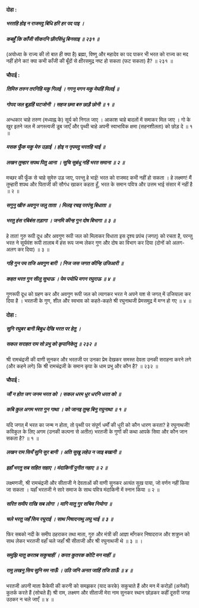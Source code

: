 #### दोहा :

##### भरतहि होइ न राजमदु बिधि हरि हर पद पाइ ।
##### कबहुँ कि काँजी सीकरनि छीरसिंधु बिनसाइ ॥ २३१ ॥

(अयोध्या के राज्य की तो बात ही क्या है) ब्रह्मा, विष्णु और महादेव का पद पाकर भी भरत को राज्य का मद नहीं होने का! क्या कभी काँजी की बूँदों से क्षीरसमुद्र नष्ट हो सकता (फट सकता) है? ॥ २३१ ॥

#### चौपाई :

##### तिमिरु तरुन तरनिहि मकु गिलई । गगनु मगन मकु मेघहिं मिलई ॥
##### गोपद जल बूड़हिं घटजोनी । सहज छमा बरु छाड़ै छोनी ॥ १ ॥

अन्धकार चाहे तरुण (मध्याह्न के) सूर्य को निगल जाए । आकाश चाहे बादलों में समाकर मिल जाए । गो के खुर इतने जल में अगस्त्यजी डूब जाएँ और पृथ्वी चाहे अपनी स्वाभाविक क्षमा (सहनशीलता) को छोड़ दे ॥ १ ॥

##### मसक फूँक मकु मेरु उड़ाई । होइ न नृपमदु भरतहि भाई ॥
##### लखन तुम्हार सपथ पितु आना । सुचि सुबंधु नहिं भरत समाना ॥ २ ॥

मच्छर की फूँक से चाहे सुमेरु उड़ जाए, परन्तु हे भाई! भरत को राजमद कभी नहीं हो सकता । हे लक्ष्मण! मैं तुम्हारी शपथ और पिताजी की सौगंध खाकर कहता हूँ, भरत के समान पवित्र और उत्तम भाई संसार में नहीं है ॥ २ ॥

##### सगुनु खीरु अवगुन जलु ताता । मिलइ रचइ परपंचु बिधाता ॥
##### भरतु हंस रबिबंस तड़ागा । जनमि कीन्ह गुन दोष बिभागा ॥ ३ ॥

हे तात! गुरु रूपी दूध और अवगुण रूपी जल को मिलाकर विधाता इस दृश्य प्रपंच (जगत्) को रचता है, परन्तु भरत ने सूर्यवंश रूपी तालाब में हंस रूप जन्म लेकर गुण और दोष का विभाग कर दिया (दोनों को अलग-अलग कर दिया) ॥ ३ ॥

##### गहि गुन पय तजि अवगुण बारी । निज जस जगत कीन्हि उजिआरी ॥
##### कहत भरत गुन सीलु सुभाऊ । पेम पयोधि मगन रघुराऊ ॥ ४ ॥

गुणरूपी दूध को ग्रहण कर और अवगुण रूपी जल को त्यागकर भरत ने अपने यश से जगत् में उजियाला कर दिया है । भरतजी के गुण, शील और स्वभाव को कहते-कहते श्री रघुनाथजी प्रेमसमुद्र में मग्न हो गए ॥ ४ ॥

#### दोहा :

##### सुनि रघुबर बानी बिबुध देखि भरत पर हेतु ।
##### सकल सराहत राम सो प्रभु को कृपानिकेतु ॥ २३२ ॥

श्री रामचंद्रजी की वाणी सुनकर और भरतजी पर उनका प्रेम देखकर समस्त देवता उनकी सराहना करने लगे (और कहने लगे) कि श्री रामचंद्रजी के समान कृपा के धाम प्रभु और कौन है? ॥ २३२ ॥

#### चौपाई :

##### जौं न होत जग जनम भरत को । सकल धरम धुर धरनि धरत को ॥
##### कबि कुल अगम भरत गुन गाथा । को जानइ तुम्ह बिनु रघुनाथा ॥ १ ॥

यदि जगत् में भरत का जन्म न होता, तो पृथ्वी पर संपूर्ण धर्मों की धुरी को कौन धारण करता? हे रघुनाथजी! कविकुल के लिए अगम (उनकी कल्पना से अतीत) भरतजी के गुणों की कथा आपके सिवा और कौन जान सकता है? ॥ १ ॥

##### लखन राम सियँ सुनि सुर बानी । अति सुखु लहेउ न जाइ बखानी ॥
##### इहाँ भरतु सब सहित सहाए । मंदाकिनीं पुनीत नहाए ॥ २ ॥

लक्ष्मणजी, श्री रामचंद्रजी और सीताजी ने देवताओं की वाणी सुनकर अत्यंत सुख पाया, जो वर्णन नहीं किया जा सकता । यहाँ भरतजी ने सारे समाज के साथ पवित्र मंदाकिनी में स्नान किया ॥ २ ॥

##### सरित समीप राखि सब लोगा । मागि मातु गुर सचिव नियोगा ॥
##### चले भरतु जहँ सिय रघुराई । साथ निषादनाथु लघु भाई ॥ ३ ॥

फिर सबको नदी के समीप ठहराकर तथा माता, गुरु और मंत्री की आज्ञा माँगकर निषादराज और शत्रुघ्न को साथ लेकर भरतजी वहाँ चले जहाँ श्री सीताजी और श्री रघुनाथजी थे ॥ ३ ॥ ।

##### समुझि मातु करतब सकुचाहीं । करत कुतरक कोटि मन माहीं ॥
##### रामु लखनु सिय सुनि मम नाऊँ । उठि जनि अनत जाहिं तजि ठाऊँ ॥ ४ ॥

भरतजी अपनी माता कैकेयी की करनी को समझकर (याद करके) सकुचाते हैं और मन में करोड़ों (अनेकों) कुतर्क करते हैं (सोचते हैं) श्री राम, लक्ष्मण और सीताजी मेरा नाम सुनकर स्थान छोड़कर कहीं दूसरी जगह उठकर न चले जाएँ ॥ ४ ॥